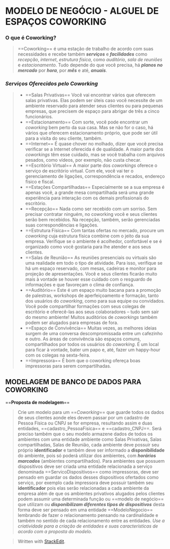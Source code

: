 # MODELO DE NEGÓCIO - ALGUEL DE ESPAÇOS COWORKING

### O que é Coworking?
> ==Coworking== é uma estação de trabalho de acordo com suas necessidades e recebe também ***serviços*** e ***facilidades*** como *recepção*, *internet*, *estrutura física*, como *auditório*, *sala de reuniões* e *estacionamento*. Tudo depende do que você precisa, há ***planos no mercado*** por ***hora***, por ***mês*** e até, ***anuais***.

### *Serviços Oferecidos pelo Coworking*
> * ==Salas Privativas==
> Você vai encontrar vários que oferecem salas privativas. Elas podem ser úteis caso você necessite de um ambiente reservado para atender seus clientes ou para pequenas empresas, que precisem de espaço para abrigar de três a cinco funcionários.
> * ==Estacionamento==
> Com sorte, você pode encontrar um *coworking* bem perto da sua casa. Mas se não for o caso, há vários que oferecem estacionamento próprio, que pode ser útil para a visita do seu cliente, também.
> * ==Internet==
> É quase chover no molhado, dizer que você precisa verificar se a Internet oferecida é de qualidade. A maior parte dos *coworkings* têm esse cuidado, mas se você trabalha com arquivos pesados, como vídeos, por exemplo, não custa checar.
> * ==Escritório Virtual==
> A maior parte dos *coworkings* oferece o serviço de escritório virtual. Com ele, você vai ter o gerenciamento de ligações, correspondência e recados, endereço físico e fiscal.
> * ==Estações Compartilhadas==
> Especialmente se a sua empresa é apenas você, a grande mesa compartilhada será uma grande experiência para interação com os demais profissionais do escritório.
> * ==Recepção==
> Nada como ser recebido com um sorriso. Sem precisar contratar ninguém, no coworking você e seus clientes serão bem recebidos. Na recepção, também, serão gerenciadas suas correspondências e ligações.
> * ==Estrutura Física==
> Com tantas ofertas no mercado, procure um *coworking* cuja estrutura física combine com o jeito da sua empresa. Verifique se o ambiente é acolhedor, confortável e se é organizado como você gostaria para lhe atender e aos seus clientes.
> * ==Salas de Reunião==
> As reuniões presenciais ou virtuais são uma realidade em todo o tipo de atividade. Para isso, verifique se há um espaço reservado, com mesas, cadeiras e monitor para projeção de apresentações. Você e seus clientes ficarão muito mais à vontade se houver esse cuidado com o resguardo de informações e que favoreçam o clima de confiança.
> * ==Auditório==
> Este é um espaço muito bacana para a promoção de palestras, workshops de aperfeiçoamento e formação, tanto dos usuários do *coworking*, como para sua equipe ou convidados. Você pode compartilhar formações com seus colegas de escritório e oferecê-las aos seus colaboradores – tudo sem sair do mesmo ambiente! Muitos auditórios de *coworkings* também podem ser alugados para empresas de fora.
> * ==Espaço de Convivência==
> Muitas vezes, as melhores ideias surgem de uma conversa descompromissada entre um cafezinho e outro. As áreas de convivência são espaços comuns, compartilhados por todos os usuários do *coworking*. É um local para ficar à vontade, bater um papo e, até, fazer um happy-hour com os colegas na sexta-feira.
> * ==Impressora==
> É bom que o coworking ofereça boas impressoras para serem compartilhadas.

## MODELAGEM DE BANCO DE DADOS PARA COWORKING 
==**Proposta de modelagem**== 
> Crie um modelo para um ==*Coworking*== que guarde todos os dados de seus clientes aonde eles devem passar por um cadastro de Pessoa Física ou CNPJ se for empresa, resultando assim e duas entidades, ==cadastro_PessoaFisica== e ==cadastro_CNPJ==. Será preciso também que o seu modelo armazene dados de todos os ambientes com uma entidade ambiente como Salas Privativas, Salas compartilhadas, Salas de Reunião, cada ambiente deve possuir seu próprio **identificador** e também deve ser informado a **disponibilidade** do ambiente, pois só poderá utilizar dos ambientes, com ***horários marcados*** (ambientes compartilhados). Para ambientes que possuem dispositivos deve ser criada uma entidade relacionada a serviço denominada ==ServicoDispositivos== como impressoras, deve ser pensado em guardar os dados desses dispositivos ofertados como serviço, por exemplo cada impressora deve possuir também seu **identificador** pois elas serão relacionadas a cada ambiente da empresa além de que os ambientes privativos alugados pelos clientes podem assumir uma determinada função ou ==modelo de negócio== que utilizam ou ***disponibilizam diferentes tipos de dispositivos*** desta forma deve ser pensado em uma entidade ==ModeloNegocio== lembrando de fazer o relacionamento pensando na cardinalidade e também no sentido de cada relacionamento entre as entidades. *Use a criatividade para a criação de entidades e suas características de acordo com a proposta do modelo.*

> Written with [StackEdit](https://stackedit.io/).
